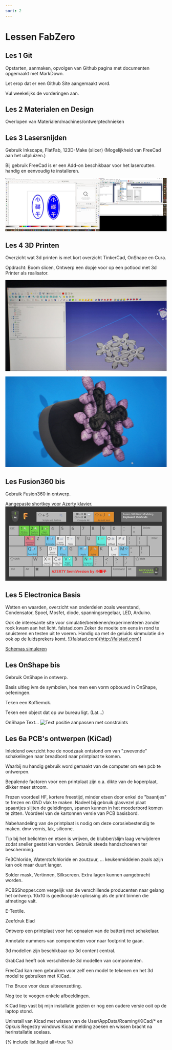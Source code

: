 ```yaml
---
sort: 2
---
```


# Lessen FabZero

## Les 1 Git

Opstarten, aanmaken, opvolgen van Github pagina met documenten opgemaakt met MarkDown.

Let erop dat er een Github Site aangemaakt word. 

Vul weekelijks de vorderingen aan. <!--Hier kunnen opmerkingen staan.-->

## Les 2 Materialen en Design

Overlopen van Materialen/machines/ontwerptechnieken

## Les 3 Lasersnijden

Gebruik Inkscape, FlatFab, 123D-Make (slicer) (Mogelijkheid van FreeCad aan het uitpluizen.)

Bij gebruik FreeCad is er een Add-on beschikbaar voor het lasercutten. handig en eenvoudig te installeren.

![ScreenShotInkscapeStempel]({{site.baseurl}}/../../assets/ScreenshotStempel.svg)

## Les 4 3D Printen

Overzicht wat 3d printen is met kort overzicht TinkerCad, OnShape en Cura.

Opdracht: Boom slicen, Ontwerp een dopje voor op een potlood met 3d Printer als realisator.

![ScreenShotFreeCADGear]({{site.baseurl}}/../../assets/FreeCadGear.jpg)

![ScreenShotFreeCadF360]({{site.baseurl}}/../../assets/F360FreeCad.jpg)

## Les Fusion360 bis

Gebruik Fusion360 in ontwerp.

Aangepaste shortkey voor Azerty klavier. ![ShortcutFusion360Key]({{site.baseurl}}/../../assets/F360AzertyShortcut.png)

## Les 5 Electronica Basis

Wetten en waarden, overzicht van onderdelen zoals weerstand, Condensator, Spoel, Mosfet,  diode, spanningsregelaar, LED, Arduino.

Ook de interesante site voor simulatie/berekenen/experimenteren zonder rook kwam aan het licht. falstad.com Zeker de moeite om eens in rond te snuisteren en testen uit te voeren. Handig oa met de geluids simmulatie die ook op de luidsprekers komt. ![(falstad.com)(http://falstad.com)]

[Schemas simuleren](http://falstad.com/circuit/)

## Les OnShape bis

Gebruik OnShape in ontwerp.

Basis uitleg ivm de symbolen, hoe men een vorm opbouwd in OnShape, oefeningen.

Teken een Koffiemok.

Teken een object dat op uw bureau ligt. (Lat...)

OnShape Text... ![Text positie aanpassen met constraints](https://youtu.be/0lor_u0hRC0)

## Les 6a PCB's ontwerpen (KiCad)

Inleidend overzicht hoe de noodzaak ontstond om van "zwevende" schakelingen naar breadbord naar printplaat te komen. 

Waarbij nu handig gebruik word gemaakt van de computer om een pcb te ontwerpen. 

Bepalende factoren voor een printplaat zijn o.a. dikte van de koperplaat, dikker meer stroom.

Frezen voordeel HF, kortere freestijd, minder etsen door enkel de "baantjes" te frezen en GND vlak te maken. Nadeel bij gebruik glasvezel plaat spaantjes slijten de geleidingen, spanen kunnen in het moederbord komen te zitten. Voordeel van de kartonnen versie van PCB basisbord.

Nabehandeling van de printplaat is nodig om deze corosiebestendig te maken. dmv vernis, lak, silicone.

Tip bij het belichten en etsen is wrijven, de blubber/slijm laag verwijderen zodat sneller geetst kan worden. Gebruik steeds handschoenen ter bescherming.

Fe3Chloride, Waterstofchloride en zoutzuur, ... keukenmiddelen zoals azijn kan ook maar duurt langer.

Solder mask, Vertinnen, Silkscreen. Extra lagen kunnen aangebracht worden.

PCBSShopper.com vergelijk van de verschillende producenten naar gelang het ontwerp. 10x10 is goedkoopste oplossing als de print binnen die afmetinge valt.

E-Textile. 

Zeefdruk Elad

Ontwerp een printplaat voor het opnaaien van de batterij met schakelaar.

Annotate nummers van componenten voor naar footprint te gaan.

3d modellen zijn beschikbaar op 3d content central. 

GrabCad heeft ook verschillende 3d modellen van componenten.

FreeCad kan men gebruiken voor zelf een model te tekenen en het 3d model te gebruiken met KiCad.

Thx Bruce voor deze uiteeenzetting.

Nog toe te voegen enkele afbeeldingen.

KiCad liep vast bij mijn installatie gezien er nog een oudere versie ooit op de laptop stond. 

Uninstall van Kicad met wissen van de User/AppData/Roaming/KiCad/* en Opkuis Regestry windows Kicad melding zoeken en wissen bracht na herinstallatie soelaas.



{% include list.liquid all=true %}
